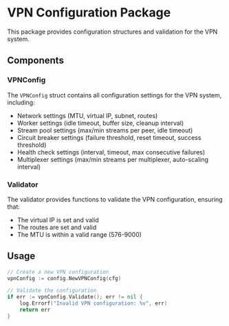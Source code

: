 # VPN Configuration Package

This package provides configuration structures and validation for the VPN system.

## Components

### VPNConfig

The `VPNConfig` struct contains all configuration settings for the VPN system, including:

- Network settings (MTU, virtual IP, subnet, routes)
- Worker settings (idle timeout, buffer size, cleanup interval)
- Stream pool settings (max/min streams per peer, idle timeout)
- Circuit breaker settings (failure threshold, reset timeout, success threshold)
- Health check settings (interval, timeout, max consecutive failures)
- Multiplexer settings (max/min streams per multiplexer, auto-scaling interval)

### Validator

The validator provides functions to validate the VPN configuration, ensuring that:

- The virtual IP is set and valid
- The routes are set and valid
- The MTU is within a valid range (576-9000)

## Usage

```go
// Create a new VPN configuration
vpnConfig := config.NewVPNConfig(cfg)

// Validate the configuration
if err := vpnConfig.Validate(); err != nil {
    log.Errorf("Invalid VPN configuration: %v", err)
    return err
}
```
